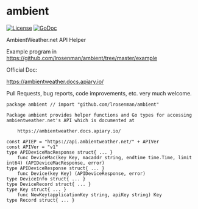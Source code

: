 # ambient
[![License](https://img.shields.io/badge/License-BSD%202--Clause-orange.svg)](https://opensource.org/licenses/BSD-2-Clause)
[![GoDoc](https://godoc.org/github.com/lrosenman/ambient?status.svg)](https://godoc.org/github.com/lrosenman/ambient)

AmbientWeather.net API Helper

Example program in https://github.com/lrosenman/ambient/tree/master/example

Official Doc:

https://ambientweather.docs.apiary.io/

Pull Requests, bug reports, code improvements, etc. very much welcome.


```
package ambient // import "github.com/lrosenman/ambient"

Package ambient provides helper functions and Go types for accessing
ambientweather.net's API which is documented at

    https://ambientweather.docs.apiary.io/

const APIEP = "https://api.ambientweather.net/" + APIVer
const APIVer = "v1"
type APIDeviceMacResponse struct{ ... }
    func DeviceMac(key Key, macaddr string, endtime time.Time, limit int64) (APIDeviceMacResponse, error)
type APIDeviceResponse struct{ ... }
    func Device(key Key) (APIDeviceResponse, error)
type DeviceInfo struct{ ... }
type DeviceRecord struct{ ... }
type Key struct{ ... }
    func NewKey(applicationKey string, apiKey string) Key
type Record struct{ ... }
```
